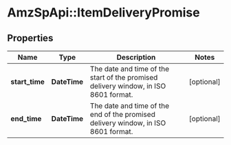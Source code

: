 # AmzSpApi::ItemDeliveryPromise

## Properties
Name | Type | Description | Notes
------------ | ------------- | ------------- | -------------
**start_time** | **DateTime** | The date and time of the start of the promised delivery window, in ISO 8601 format. | [optional] 
**end_time** | **DateTime** | The date and time of the end of the promised delivery window, in ISO 8601 format. | [optional] 


